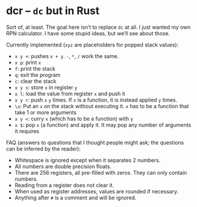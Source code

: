 # dcr – `dc` but in Rust
Sort of, at least. The goal here isn’t to replace `dc` at all. I just wanted my own RPN calculator.
I have some stupid ideas, but we’ll see about those.

Currently implemented (`xyz` are placeholders for popped stack values):
- `x y +`: pushes `x + y`. `-`, `*`, `/` work the same.
- `x p`: print `x`
- `f`: print the stack
- `q`: exit the program
- `c`: clear the stack
- `x y s`: store `x` in register `y`
- `x l`: load the value from register `x` and push it
- `x y r`: push `x` `y` times. If `x` is a function, it is instead applied `y` times.
- `\x`: Put an `x` on the stack without executing it. `x` has to be a function that take 1 or more arguments
- `x y <`: curry `x` (which has to be a function) with `y`
- `x $`: pop `x` (a function) and apply it. It may pop any number of arguments it requires

FAQ (answers to questions that I thought people might ask; the questions can be inferred by the reader):
- Whitespace is ignored except when it separates 2 numbers.
- All numbers are double precision floats.
- There are 256 registers, all pre-filled with zeros. They can only contain numbers.
- Reading from a register does not clear it.
- When used as register addresses, values are rounded if necessary.
- Anything after `#` is a comment and will be ignored.
